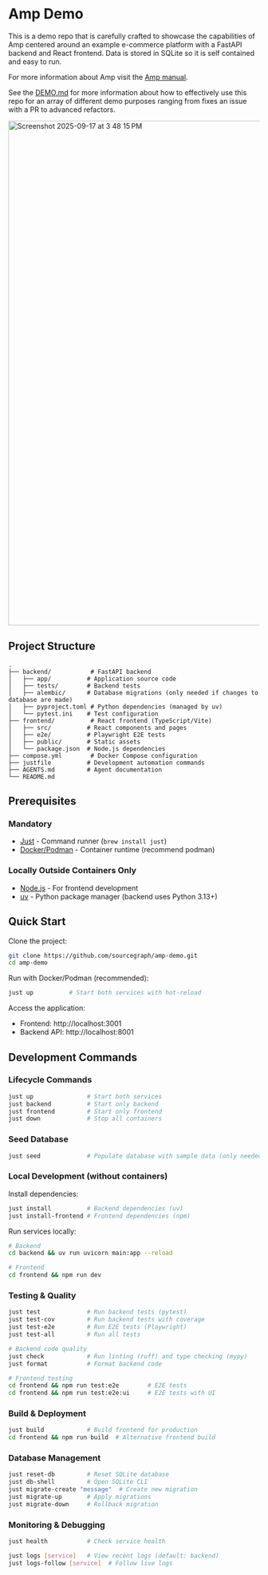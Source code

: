 # Amp Demo

This is a demo repo that is carefully crafted to showcase the capabilities of Amp centered around an example e-commerce platform with a FastAPI backend and React frontend. Data is stored in SQLite so it is self contained and easy to run.

For more information about Amp visit the [Amp manual](https://ampcode.com/manual).

See the [DEMO.md](DEMO.md) for more information about how to effectively use this repo for an array of different demo purposes ranging from fixes an issue with a PR to advanced refactors.

<img width="1673" height="1010" alt="Screenshot 2025-09-17 at 3 48 15 PM" src="https://github.com/user-attachments/assets/2fd2b128-d937-4cc9-9437-5386c3ebc1f6" />


## Project Structure

```
.
├── backend/           # FastAPI backend
│   ├── app/          # Application source code
│   ├── tests/        # Backend tests
│   ├── alembic/      # Database migrations (only needed if changes to database are made)
│   ├── pyproject.toml # Python dependencies (managed by uv)
│   └── pytest.ini    # Test configuration
├── frontend/          # React frontend (TypeScript/Vite)
│   ├── src/          # React components and pages
│   ├── e2e/          # Playwright E2E tests
│   ├── public/       # Static assets
│   └── package.json  # Node.js dependencies
├── compose.yml        # Docker Compose configuration
├── justfile          # Development automation commands
├── AGENTS.md         # Agent documentation
└── README.md
```

## Prerequisites

### Mandatory

- [Just](https://github.com/casey/just) - Command runner (`brew install just`)
- [Docker/Podman](https://podman.io/) - Container runtime (recommend podman)

### Locally Outside Containers Only

- [Node.js](https://nodejs.org/) - For frontend development
- [uv](https://docs.astral.sh/uv/) - Python package manager (backend uses Python 3.13+)

## Quick Start

Clone the project:

```bash
git clone https://github.com/sourcegraph/amp-demo.git
cd amp-demo
```

Run with Docker/Podman (recommended):

```bash
just up          # Start both services with hot-reload
```

Access the application:

- Frontend: http://localhost:3001
- Backend API: http://localhost:8001

## Development Commands

### Lifecycle Commands

```bash
just up               # Start both services
just backend          # Start only backend
just frontend         # Start only frontend
just down             # Stop all containers
```

### Seed Database

```bash
just seed             # Populate database with sample data (only needed if database changes)
```

### Local Development (without containers)

Install dependencies:
```bash
just install          # Backend dependencies (uv)
just install-frontend # Frontend dependencies (npm)
```

Run services locally:
```bash
# Backend
cd backend && uv run uvicorn main:app --reload

# Frontend
cd frontend && npm run dev
```

### Testing & Quality

```bash
just test             # Run backend tests (pytest)
just test-cov         # Run backend tests with coverage
just test-e2e         # Run E2E tests (Playwright)
just test-all         # Run all tests

# Backend code quality
just check            # Run linting (ruff) and type checking (mypy)
just format           # Format backend code

# Frontend testing
cd frontend && npm run test:e2e        # E2E tests
cd frontend && npm run test:e2e:ui     # E2E tests with UI
```

### Build & Deployment

```bash
just build            # Build frontend for production
cd frontend && npm run build  # Alternative frontend build
```

### Database Management

```bash
just reset-db         # Reset SQLite database
just db-shell         # Open SQLite CLI
just migrate-create "message"  # Create new migration
just migrate-up       # Apply migrations
just migrate-down     # Rollback migration
```

### Monitoring & Debugging

```bash
just health           # Check service health

just logs [service]   # View recent logs (default: backend)
just logs-follow [service]  # Follow live logs
```
